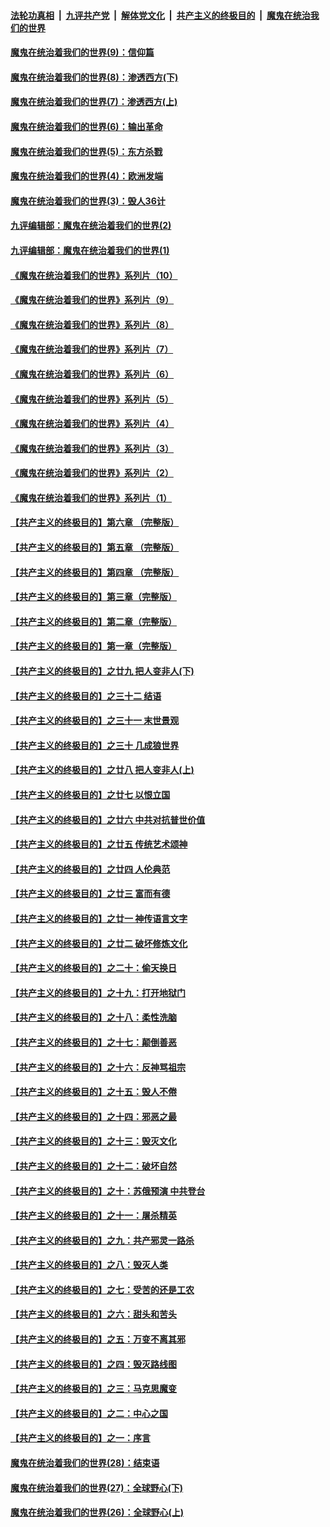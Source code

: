 

####  [法轮功真相](../../../../basic/blob/master/README.md?t=09231731) &nbsp;|&nbsp; [九评共产党](../../../../9ping.md/blob/master/README.md?t=09231731) &nbsp;|&nbsp; [解体党文化](../../../../jtdwh.md/blob/master/README.md?t=09231731)  &nbsp;|&nbsp; [共产主义的终极目的](../../../../gczydzjmd.md/blob/master/README.md?t=09231731) &nbsp;|&nbsp; [魔鬼在统治我们的世界](../../../../mgztzwmdsj.md/blob/master/README.md?t=09231731) 

#### [魔鬼在统治着我们的世界(9)：信仰篇](../pages/nsc422/n10432159.md?t=09231731) 

#### [魔鬼在统治着我们的世界(8)：渗透西方(下)](../pages/nsc422/n10429603.md?t=09231731) 

#### [魔鬼在统治着我们的世界(7)：渗透西方(上)](../pages/nsc422/n10426013.md?t=09231731) 

#### [魔鬼在统治着我们的世界(6)：输出革命](../pages/nsc422/n10421536.md?t=09231731) 

#### [魔鬼在统治着我们的世界(5)：东方杀戮](../pages/nsc422/n10417707.md?t=09231731) 

#### [魔鬼在统治着我们的世界(4)：欧洲发端](../pages/nsc422/n10414890.md?t=09231731) 

#### [魔鬼在统治着我们的世界(3)：毁人36计](../pages/nsc422/n10411583.md?t=09231731) 

#### [九评编辑部：魔鬼在统治着我们的世界(2)](../pages/nsc422/n10410036.md?t=09231731) 

#### [九评编辑部：魔鬼在统治着我们的世界(1)](../pages/nsc422/n10406825.md?t=09231731) 

#### [《魔鬼在统治着我们的世界》系列片（10）](../pages/nsc422/n12292670.md?t=09231731) 

#### [《魔鬼在统治着我们的世界》系列片（9）](../pages/nsc422/n12290859.md?t=09231731) 

#### [《魔鬼在统治着我们的世界》系列片（8）](../pages/nsc422/n12287445.md?t=09231731) 

#### [《魔鬼在统治着我们的世界》系列片（7）](../pages/nsc422/n12283425.md?t=09231731) 

#### [《魔鬼在统治着我们的世界》系列片（6）](../pages/nsc422/n12282314.md?t=09231731) 

#### [《魔鬼在统治着我们的世界》系列片（5）](../pages/nsc422/n12281419.md?t=09231731) 

#### [《魔鬼在统治着我们的世界》系列片（4）](../pages/nsc422/n12274024.md?t=09231731) 

#### [《魔鬼在统治着我们的世界》系列片（3）](../pages/nsc422/n12271322.md?t=09231731) 

#### [《魔鬼在统治着我们的世界》系列片（2）](../pages/nsc422/n12269049.md?t=09231731) 

#### [《魔鬼在统治着我们的世界》系列片（1）](../pages/nsc422/n12267575.md?t=09231731) 

#### [【共产主义的终极目的】第六章 （完整版）](../pages/nsc422/n11428913.md?t=09231731) 

#### [【共产主义的终极目的】第五章 （完整版）](../pages/nsc422/n11428912.md?t=09231731) 

#### [【共产主义的终极目的】第四章 （完整版）](../pages/nsc422/n11428907.md?t=09231731) 

#### [【共产主义的终极目的】第三章（完整版）](../pages/nsc422/n11428848.md?t=09231731) 

#### [【共产主义的终极目的】第二章（完整版）](../pages/nsc422/n11428831.md?t=09231731) 

#### [【共产主义的终极目的】第一章（完整版）](../pages/nsc422/n11417651.md?t=09231731) 

#### [【共产主义的终极目的】之廿九 把人变非人(下)](../pages/nsc422/n11344140.md?t=09231731) 

#### [【共产主义的终极目的】之三十二 结语](../pages/nsc422/n11360535.md?t=09231731) 

#### [【共产主义的终极目的】之三十一 末世景观](../pages/nsc422/n11351129.md?t=09231731) 

#### [【共产主义的终极目的】之三十 几成狼世界](../pages/nsc422/n11348280.md?t=09231731) 

#### [【共产主义的终极目的】之廿八 把人变非人(上)](../pages/nsc422/n11340492.md?t=09231731) 

#### [【共产主义的终极目的】之廿七 以恨立国](../pages/nsc422/n11336944.md?t=09231731) 

#### [【共产主义的终极目的】之廿六 中共对抗普世价值](../pages/nsc422/n11324785.md?t=09231731) 

#### [【共产主义的终极目的】之廿五 传统艺术颂神](../pages/nsc422/n11296396.md?t=09231731) 

#### [【共产主义的终极目的】之廿四 人伦典范](../pages/nsc422/n11296397.md?t=09231731) 

#### [【共产主义的终极目的】之廿三 富而有德](../pages/nsc422/n11283598.md?t=09231731) 

#### [【共产主义的终极目的】之廿一 神传语言文字](../pages/nsc422/n11263265.md?t=09231731) 

#### [【共产主义的终极目的】之廿二 破坏修炼文化](../pages/nsc422/n11245728.md?t=09231731) 

#### [【共产主义的终极目的】之二十：偷天换日](../pages/nsc422/n11238846.md?t=09231731) 

#### [【共产主义的终极目的】之十九：打开地狱门](../pages/nsc422/n11206376.md?t=09231731) 

#### [【共产主义的终极目的】之十八：柔性洗脑](../pages/nsc422/n11199994.md?t=09231731) 

#### [【共产主义的终极目的】之十七：颠倒善恶](../pages/nsc422/n11179782.md?t=09231731) 

#### [【共产主义的终极目的】之十六：反神骂祖宗](../pages/nsc422/n11166798.md?t=09231731) 

#### [【共产主义的终极目的】之十五：毁人不倦](../pages/nsc422/n11166792.md?t=09231731) 

#### [【共产主义的终极目的】之十四：邪恶之最](../pages/nsc422/n11150249.md?t=09231731) 

#### [【共产主义的终极目的】之十三：毁灭文化](../pages/nsc422/n11135227.md?t=09231731) 

#### [【共产主义的终极目的】之十二：破坏自然](../pages/nsc422/n11135214.md?t=09231731) 

#### [【共产主义的终极目的】之十：苏俄预演 中共登台](../pages/nsc422/n11118424.md?t=09231731) 

#### [【共产主义的终极目的】之十一：屠杀精英](../pages/nsc422/n11118442.md?t=09231731) 

#### [【共产主义的终极目的】之九：共产邪灵一路杀](../pages/nsc422/n11114139.md?t=09231731) 

#### [【共产主义的终极目的】之八：毁灭人类](../pages/nsc422/n11108503.md?t=09231731) 

#### [【共产主义的终极目的】之七：受苦的还是工农](../pages/nsc422/n11101809.md?t=09231731) 

#### [【共产主义的终极目的】之六：甜头和苦头](../pages/nsc422/n11096971.md?t=09231731) 

#### [【共产主义的终极目的】之五：万变不离其邪](../pages/nsc422/n11091285.md?t=09231731) 

#### [【共产主义的终极目的】之四：毁灭路线图](../pages/nsc422/n11086284.md?t=09231731) 

#### [【共产主义的终极目的】之三：马克思魔变](../pages/nsc422/n11061941.md?t=09231731) 

#### [【共产主义的终极目的】之二：中心之国](../pages/nsc422/n11047728.md?t=09231731) 

#### [【共产主义的终极目的】之一：序言](../pages/nsc422/n11086077.md?t=09231731) 

#### [魔鬼在统治着我们的世界(28)：结束语](../pages/nsc422/n10936246.md?t=09231731) 

#### [魔鬼在统治着我们的世界(27)：全球野心(下)](../pages/nsc422/n10928319.md?t=09231731) 

#### [魔鬼在统治着我们的世界(26)：全球野心(上)](../pages/nsc422/n10900318.md?t=09231731) 


